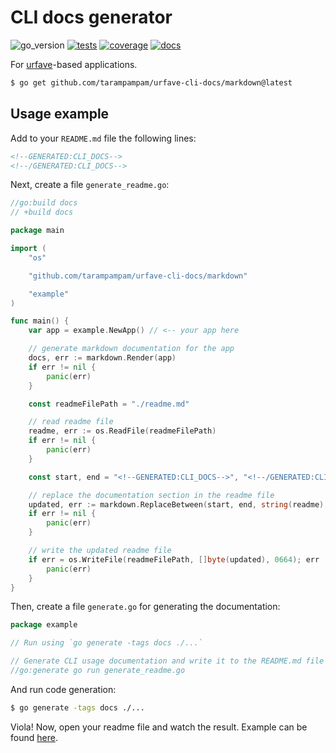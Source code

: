 # CLI docs generator

![go_version][badge_go_version]
[![tests][badge_tests]][actions]
[![coverage][badge_coverage]][coverage]
[![docs][badge_docs]][docs]

For [urfave](https://github.com/urfave/cli)-based applications.

```bash
$ go get github.com/tarampampam/urfave-cli-docs/markdown@latest
```

## Usage example

Add to your `README.md` file the following lines:

```markdown
<!--GENERATED:CLI_DOCS-->
<!--/GENERATED:CLI_DOCS-->
```

Next, create a file `generate_readme.go`:

```go
//go:build docs
// +build docs

package main

import (
	"os"

	"github.com/tarampampam/urfave-cli-docs/markdown"

	"example"
)

func main() {
	var app = example.NewApp() // <-- your app here

	// generate markdown documentation for the app
	docs, err := markdown.Render(app)
	if err != nil {
		panic(err)
	}

	const readmeFilePath = "./readme.md"

	// read readme file
	readme, err := os.ReadFile(readmeFilePath)
	if err != nil {
		panic(err)
	}

	const start, end = "<!--GENERATED:CLI_DOCS-->", "<!--/GENERATED:CLI_DOCS-->"

	// replace the documentation section in the readme file
	updated, err := markdown.ReplaceBetween(start, end, string(readme), docs)
	if err != nil {
		panic(err)
	}

	// write the updated readme file
	if err = os.WriteFile(readmeFilePath, []byte(updated), 0664); err != nil {
		panic(err)
	}
}
```

Then, create a file `generate.go` for generating the documentation:

```go
package example

// Run using `go generate -tags docs ./...`

// Generate CLI usage documentation and write it to the README.md file (between special tags).
//go:generate go run generate_readme.go
```

And run code generation:

```bash
$ go generate -tags docs ./...
```

Viola! Now, open your readme file and watch the result. Example can be found [here](example/readme.md).

[badge_tests]:https://img.shields.io/github/actions/workflow/status/tarampampam/urfave-cli-docs/tests.yml?branch=master
[badge_coverage]:https://img.shields.io/codecov/c/github/tarampampam/urfave-cli-docs/master.svg?maxAge=30
[badge_docs]:https://pkg.go.dev/badge/mod/github.com/tarampampam/urfave-cli-docs
[badge_go_version]:https://img.shields.io/badge/go%20version-%3E=1.16-61CFDD.svg
[actions]:https://github.com/tarampampam/urfave-cli-docs/actions
[coverage]:https://codecov.io/gh/tarampampam/urfave-cli-docs
[docs]:https://pkg.go.dev/github.com/tarampampam/urfave-cli-docs
